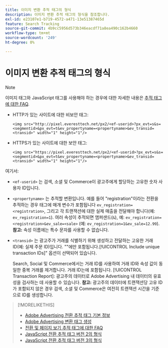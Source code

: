 ```yaml
---
title: 이미지 변환 추적 태그의 형식
description: 이미지 변환 추적 태그의 형식을 참조합니다.
exl-id: e23107e1-b719-4572-a471-13e51387465d
feature: Search Tracking
source-git-commit: 4b9cc5956d573b346eacdf71a8ea490c162b4660
workflow-type: tm+mt
source-wordcount: '249'
ht-degree: 0%

---
```


# 이미지 변환 추적 태그의 형식

>[!NOTE]
>
>이미지 태그와 JavaScript 태그를 사용해야 하는 경우에 대한 자세한 내용은 [추적 태그에 대한 FAQ](/help/search-social-commerce/tracking/faqs-conversion-page-view-tracking-tags.md).

* HTTP가 있는 사이트에 대한 비보안 태그:

  `<img src="http://pixel.everesttech.net/px2/<ef-userid>?px_evt=s&s=<segmentid>&px_evt=t&ev_propertyname=<propertyname>&ev_transid=<transid>" width="1" height="1"/>`

* HTTPS가 있는 사이트에 대한 보안 태그:

  `<img src="https://pixel.everesttech.net/px2/<ef-userid>?px_evt=s&s=<segmentid>&px_evt=t&ev_propertyname=<propertyname>&ev_transid=<transid>" width="1" height="1"/>`

여기서:

* `<ef-userid>` 는 검색, 소셜 및 Commerce이 광고주에게 할당하는 고유한 숫자 사용자 ID입니다.

* `<propertyname>` 는 추적할 변환입니다. 예를 들어 &quot;registration&quot;이라는 전환을 추적하는 경우 태그에 매개 변수가 포함됩니다 `ev_registration=<registration>`, 그리고 각 트랜잭션에 대한 실제 매출을 전달해야 합니다(예: `ev_registration=1`). 여러 속성이 추적되면 앰퍼샌드(`&`), 예: `ev_registration=<registration>&ev_sale=<sale>` (예: `ev_registration=1&ev_sale=12.99`). **참고:**  속성 이름에는 특수 문자를 사용할 수 없습니다.

* `<transid>` 는 광고주가 거래를 식별하기 위해 생성하고 전달하는 고유한 거래 ID(예: 실제 주문 ID)입니다. &quot;&quot;에만 포함됩니다.[!UICONTROL Include unique transaction IDs]&quot; 옵션이 선택되어 있습니다.

  Search, Social 및 Commerce에서는 거래 ID를 사용하여 거래 ID와 속성 값이 동일한 중복 거래를 제거합니다. 거래 ID는에 포함됩니다. [!UICONTROL Transaction Report]: 광고주의 데이터로 Adobe Advertising 내 데이터의 유효성을 검사하는 데 사용할 수 있습니다. **참고:** 광고주의 데이터에 트랜잭션당 고유 ID가 포함되지 않은 경우 검색, 소셜 및 Commerce은 여전히 트랜잭션 시간을 기준으로 ID를 생성합니다.

<!-- add more links -->

>[!MORELIKETHIS]
>
>* [Adobe Advertising 전환 추적 태그 기본 정보](/help/search-social-commerce/tracking/conversion-tracking-advertising.md)
>* [Adobe Advertising 변환 태그 생성](/help/search-social-commerce/tools/conversion-tag-generate.md)
>* [전환 및 페이지 보기 추적 태그에 대한 FAQ](/help/search-social-commerce/tracking/faqs-conversion-page-view-tracking-tags.md)
>* [JavaScript 전환 추적 태그 버전 2의 형식](format-conversion-tag-jsv2.md)
>* [JavaScript 전환 추적 태그 버전 3의 형식](format-conversion-tag-jsv3.md)
